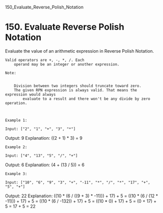 150_Evaluate_Reverse_Polish_Notation
# 150. Evaluate Reverse Polish Notation

Evaluate the value of an arithmetic expression in Reverse
        Polish Notation.

    Valid operators are +, -, *, /. Each
        operand may be an integer or another expression.

    Note:

    
        Division between two integers should truncate toward zero.
        The given RPN expression is always valid. That means the expression would always
            evaluate to a result and there won't be any divide by zero operation.
        
    

    Example 1:

    Input: ["2", "1", "+", "3", "*"]
Output: 9
Explanation: ((2 + 1) * 3) = 9

    Example 2:

    Input: ["4", "13", "5", "/", "+"]
Output: 6
Explanation: (4 + (13 / 5)) = 6

    Example 3:

    Input: ["10", "6", "9", "3", "+", "-11", "*", "/", "*", "17", "+", "5", "+"]
Output: 22
Explanation:
  ((10 * (6 / ((9 + 3) * -11))) + 17) + 5
= ((10 * (6 / (12 * -11))) + 17) + 5
= ((10 * (6 / -132)) + 17) + 5
= ((10 * 0) + 17) + 5
= (0 + 17) + 5
= 17 + 5
= 22